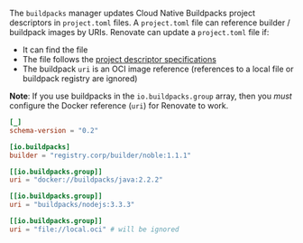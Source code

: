 The `buildpacks` manager updates Cloud Native Buildpacks project descriptors in `project.toml` files.
A `project.toml` file can reference builder / buildpack images by URIs.
Renovate can update a `project.toml` file if:

- It can find the file
- The file follows the [project descriptor specifications](https://github.com/buildpacks/spec/blob/main/extensions/project-descriptor.md)
- The buildpack `uri` is an OCI image reference (references to a local file or buildpack registry are ignored)

**Note**: If you use buildpacks in the `io.buildpacks.group` array, then you _must_ configure the Docker reference (`uri`) for Renovate to work.

```toml title="Example of a project.toml file with Docker reference URIs"
[_]
schema-version = "0.2"

[io.buildpacks]
builder = "registry.corp/builder/noble:1.1.1"

[[io.buildpacks.group]]
uri = "docker://buildpacks/java:2.2.2"

[[io.buildpacks.group]]
uri = "buildpacks/nodejs:3.3.3"

[[io.buildpacks.group]]
uri = "file://local.oci" # will be ignored
```
